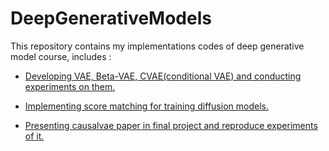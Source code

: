 # DeepGenerativeModels

This repository contains my implementations codes of deep generative model course, includes :

* [Developing VAE, Beta-VAE, CVAE(conditional VAE) and conducting experiments on them.](https://github.com/niiiikou/DeepGenerativeModels/tree/main/HW2)

* [Implementing score matching for training diffusion models.](https://github.com/niiiikou/DeepGenerativeModels/tree/main/HW3)

* [Presenting causalvae paper in final project and reproduce experiments of it.](https://github.com/niiiikou/DeepGenerativeModels/tree/main/FinalProject)
